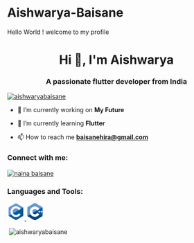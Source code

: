 # Aishwarya-Baisane
Hello World ! welcome to my profile
<h1 align="center">Hi 👋, I'm Aishwarya</h1>
<h3 align="center">A passionate flutter developer from India</h3>

<p align="left"> <a href="https://github.com/ryo-ma/github-profile-trophy"><img src="https://github-profile-trophy.vercel.app/?username=aishwaryabaisane" alt="aishwaryabaisane" /></a> </p>

- 🔭 I’m currently working on **My Future**

- 🌱 I’m currently learning **Flutter**

- 📫 How to reach me **baisanehira@gmail.com**

<h3 align="left">Connect with me:</h3>
<p align="left">
<a href="https://instagram.com/naina baisane" target="blank"><img align="center" src="https://raw.githubusercontent.com/rahuldkjain/github-profile-readme-generator/master/src/images/icons/Social/instagram.svg" alt="naina baisane" height="30" width="40" /></a>
</p>

<h3 align="left">Languages and Tools:</h3>
<p align="left"> <a href="https://www.cprogramming.com/" target="_blank" rel="noreferrer"> <img src="https://raw.githubusercontent.com/devicons/devicon/master/icons/c/c-original.svg" alt="c" width="40" height="40"/> </a> <a href="https://www.w3schools.com/cpp/" target="_blank" rel="noreferrer"> <img src="https://raw.githubusercontent.com/devicons/devicon/master/icons/cplusplus/cplusplus-original.svg" alt="cplusplus" width="40" height="40"/> </a> </p>

<p>&nbsp;<img align="center" src="https://github-readme-stats.vercel.app/api?username=aishwaryabaisane&show_icons=true&locale=en" alt="aishwaryabaisane" /></p>
